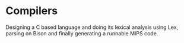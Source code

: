 # Compilers
Designing a C based language and doing its lexical analysis using Lex, parsing on Bison and finally generating a runnable MIPS code.
